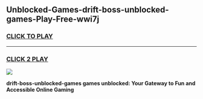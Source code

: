 
## Unblocked-Games-drift-boss-unblocked-games-Play-Free-wwi7j
<h3>
<a href="https://premium76.site?title=drift-boss-unblocked-games&ref=10A">CLICK TO PLAY</a></h3>
<hr>

<h3>
<a href="https://premium76.site?title=drift-boss-unblocked-games&ref=10A">CLICK 2 PLAY</a>
  
</h3>

<a href="https://premium76.site?title=drift-boss-unblocked-games&ref=10A"><img src="https://clearcache.store/games.png"></a>


**drift-boss-unblocked-games games unblocked: Your Gateway to Fun and Accessible Online Gaming**
